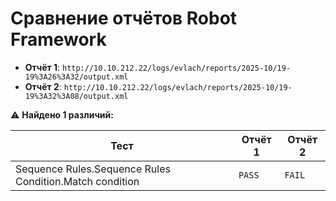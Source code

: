 # Сравнение отчётов Robot Framework

- **Отчёт 1**: `http://10.10.212.22/logs/evlach/reports/2025-10/19-19%3A26%3A32/output.xml`
- **Отчёт 2**: `http://10.10.212.22/logs/evlach/reports/2025-10/19-19%3A32%3A08/output.xml`

⚠️ **Найдено 1 различий:**

| Тест | Отчёт 1 | Отчёт 2 |
|------|---------|---------|
| Sequence Rules.Sequence Rules Condition.Match condition | `PASS` | `FAIL` |
